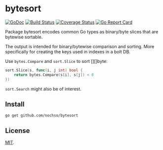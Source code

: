 # bytesort
[![GoDoc](https://godoc.org/github.com/nochso/bytesort?status.svg)](https://godoc.org/github.com/nochso/bytesort)
[![Build Status](https://travis-ci.org/nochso/bytesort.svg?branch=master)](https://travis-ci.org/nochso/bytesort)
[![Coverage Status](https://coveralls.io/repos/github/nochso/bytesort/badge.svg?branch=master)](https://coveralls.io/github/nochso/bytesort?branch=master)
[![Go Report Card](https://goreportcard.com/badge/github.com/nochso/bytesort)](https://goreportcard.com/report/github.com/nochso/bytesort)

Package bytesort encodes common Go types as binary/byte slices that are bytewise sortable.


The output is intended for binary/bytewise comparison and sorting.
More specifically for creating the keys used in indexes in a bolt DB.

Use `bytes.Compare` and `sort.Slice` to sort [][]byte:

```go
sort.Slice(s, func(i, j int) bool {
	return bytes.Compare(s[i], s[j]) < 0
})
```
`sort.Search` might also be of interest.

## Install

```
go get github.com/nochso/bytesort
```

## License

[MIT](LICENSE).
